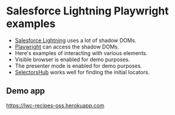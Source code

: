 # Salesforce Lightning Playwright examples

- [Salesforce Lightning](https://www.salesforce.com/campaign/lightning/) uses a lot of shadow DOMs.
- [Playwright](https://playwright.dev/) can access the shadow DOMs.
- Here's examples of interacting with various elements.
- Visible browser is enabled for demo purposes.
- The presenter mode is enabled for demo purposes.
- [SelectorsHub](https://selectorshub.com/) works well for finding the initial locators.

## Demo app

https://lwc-recipes-oss.herokuapp.com
